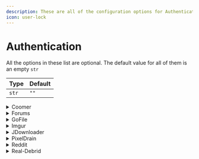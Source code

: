 ```yaml
---
description: These are all of the configuration options for Authentication.
icon: user-lock
---
```


# Authentication

All the options in these list are optional. The default value for all of them is an empty `str`

|Type |Default|
|----|---|
|`str`|`""`|

<details>

<summary>Coomer</summary>

In order to scrape your favorites from coomer, you need to provide Cyberdrop-DL with your coomer `session` cookie.

## `session`

Once you have put your `session` cookie into the authentication file, you can add `https://coomer.su/favorites` to the URLs file, and Cyberdrop-DL will scrape your favorites.

</details>

<details>

<summary>Forums</summary>

In order to scrape links/content from forums, you need to provide Cyberdrop-DL with your login details so it can access the website. This section also includes cookies for the support forums.

If you use the cookie extractor to load the `XF_User` cookies into the program, you don't need to provide these credentials. If you ever log out of the forum in your browser though, you will need to use the cookie extractor again to get new cookies.

It is best to leave the authentication parameter for SimpCity blank, as they have made their forum public and have asked users scraping the website not to use logged in users.

In order to set specific authentication values for a config instead of the global values, make an `authentication.yaml` file in the config folder.

## `xf_user_cookie`

This is the value for the `XF_User` cookie mentioned above. If you want to only use credentials, you can leave this blank.

## `username`

This is your username for the forum. Again, if you use cookies, you don't need to provide this.

## `password`

This is your password for the forum. Again, if you use cookies, you don't need to provide this.

</details>

<details>

<summary>GoFile</summary>

If you decide to pay for GoFile Premium (faster downloads, etc.) you can provide your API key to Cyberdrop-DL in order for the program to use it.

## `api_key`

You can get your API key here: [https://gofile.io/myProfile](https://gofile.io/myProfile)

</details>

<details>

<summary>Imgur</summary>

In order to scrape images from Imgur, you'll need to create a client on Imgur's website.

[https://api.imgur.com/oauth2/addclient](https://api.imgur.com/oauth2/addclient)

Some examples of what to put in for what it asks for:

- Application Name: `Cyberdrop-DL`

- OAuth2 without a callback URL

- Website: `<really doesn't matter>`

- Email: `your_email@domain.com`

- Description: `Cyberdrop-DL client`


## `client_id`

After generating the client above, you will need to give Cyberdrop-DL the client ID.

</details>

<details>

<summary>JDownloader</summary>

Under JDownloader 2 settings -> MyJDownloader

You will set an email, password, and device name (then connect).

## `username`

Provide Cyberdrop-DL the email from above

## `password`

Provide Cyberdrop-DL the password from above

## `device`

Provide Cyberdrop-DL the device name from above

</details>

<details>

<summary>PixelDrain</summary>

If you decide to pay for PixelDrain premium (faster downloads, etc.) you can provide your API key to Cyberdrop-DL in order for the program to use it.

## `api_key`

You can get your API key here: [https://pixeldrain.com/user/api_keys](https://pixeldrain.com/user/api_keys)

</details>

<details>

<summary>Reddit</summary>

In order to scrape files from Reddit, you'll need to create an app on reddit's website (it's free).

[https://www.reddit.com/prefs/apps](https://www.reddit.com/prefs/apps)

After generating the app, you need to give Cyberdrop-DL these values:

## `personal_use_script`
## `secret`

</details>

<details>

<summary>Real-Debrid</summary>

In order to download files from sites supported by real-debrid, you'll need to get the API token from your account.

## `api_key`

You can get your API key here (you must be logged in): [https://real-debrid.com/apitoken](https://real-debrid.com/apitoken)

</details>
